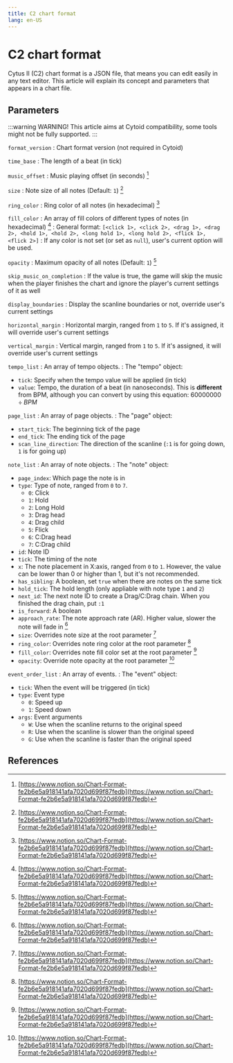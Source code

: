 ```yaml
---
title: C2 chart format
lang: en-US
---
```


# C2 chart format

Cytus II (C2) chart format is a JSON file, that means you can edit easily in any text editor. This article will explain its concept and parameters that appears in a chart file.

## Parameters

:::warning WARNING!
This article aims at Cytoid compatibility, some tools might not be fully supported.
:::

`format_version`
: Chart format version (not required in Cytoid)

`time_base`
: The length of a beat (in tick)

`music_offset`
: Music playing offset (in seconds) [^1]

`size`
: Note size of all notes (Default: `1`) [^1]

`ring_color`
: Ring color of all notes (in hexadecimal) [^1]

`fill_color`
: An array of fill colors of different types of notes (in hexadecimal) [^1]
: General format: `[<click 1>, <click 2>, <drag 1>, <drag 2>, <hold 1>, <hold 2>, <long hold 1>, <long hold 2>, <flick 1>, <flick 2>]`
: If any color is not set (or set as `null`), user's current option will be used.

`opacity`
: Maximum opacity of all notes (Default: `1`) [^1]

`skip_music_on_completion`
: If the value is true, the game will skip the music when the player finishes the chart and ignore the player's current settings of it as well

`display_boundaries`
: Display the scanline boundaries or not, override user's current settings

`horizontal_margin`
: Horizontal margin, ranged from `1` to `5`. If it's assigned, it will override user's current settings

`vertical_margin`
: Vertical margin, ranged from `1` to `5`. If it's assigned, it will override user's current settings

`tempo_list`
: An array of tempo objects.
: The "tempo" object:

- `tick`: Specify when the tempo value will be applied (in tick)
- `value`: Tempo, the duration of a beat (in nanoseconds). This is **different** from BPM, although you can convert by using this equation: $60000000 \div BPM$

`page_list`
: An array of page objects.
: The "page" object:

- `start_tick`: The beginning tick of the page
- `end_tick`: The ending tick of the page
- `scan_line_direction`: The direction of the scanline (`:1` is for going down, `1` is for going up)

`note_list`
: An array of note objects.
: The "note" object:

- `page_index`: Which page the note is in
- `type`: Type of note, ranged from `0` to `7`.
  - `0`: Click
  - `1`: Hold
  - `2`: Long Hold
  - `3`: Drag head
  - `4`: Drag child
  - `5`: Flick
  - `6`: C:Drag head
  - `7`: C:Drag child
- `id`: Note ID
- `tick`: The timing of the note
- `x`: The note placement in X:axis, ranged from `0` to `1`. However, the value can be lower than 0 or higher than 1, but it's not recommended.
- `has_sibling`: A boolean, set `true` when there are notes on the same tick
- `hold_tick`: The hold length (only appliable with note type `1` and `2`)
- `next_id`: The next note ID to create a Drag/C:Drag chain. When you finished the drag chain, put `:1`
- `is_forward`: A boolean
- `approach_rate`: The note approach rate (AR). Higher value, slower the note will fade in [^1]
- `size`: Overrides note size at the root parameter [^1]
- `ring_color`: Overrides note ring color at the root parameter [^1]
- `fill_color`: Overrides note fill color set at the root parameter [^1]
- `opacity`: Override note opacity at the root parameter [^1]

`event_order_list`
: An array of events.
: The "event" object:

- `tick`: When the event will be triggered (in tick)
- `type`: Event type
  - `0`: Speed up
  - `1`: Speed down
- `args`: Event arguments
  - `W`: Use when the scanline returns to the original speed
  - `R`: Use when the scanline is slower than the original speed
  - `G`: Use when the scanline is faster than the original speed

## References

[^1]: [https://www.notion.so/Chart-Format-fe2b6e5a918141afa7020d699f87fedb](https://www.notion.so/Chart-Format-fe2b6e5a918141afa7020d699f87fedb)
